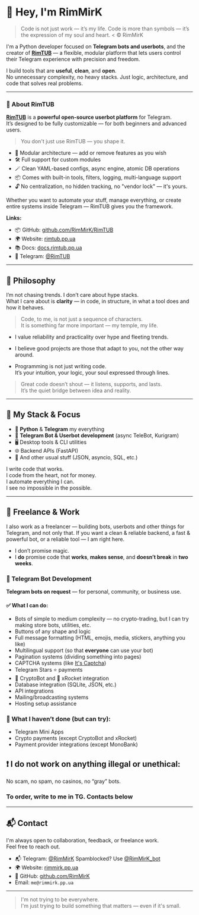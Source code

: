 # 👋 Hey, I'm RimMirK

> Code is not just work — it’s my life. Code is more than symbols — it’s the expression of my soul and heart. < © RimMirK

I'm a Python developer focused on **Telegram bots and userbots**, and the creator of [**RimTUB**](https://github.com/RimMirK/RimTUB) — a flexible, modular platform that lets users control their Telegram experience with precision and freedom.

I build tools that are **useful**, **clean**, and **open**.  
No unnecessary complexity, no heavy stacks. Just logic, architecture, and code that solves real problems.

---

### 🔧 About RimTUB 

[**RimTUB**](https://github.com/RimMirK/RimTUB) is a **powerful open-source userbot platform** for Telegram.  
It’s designed to be fully customizable — for both beginners and advanced users.

> You don't just use RimTUB — you shape it.

- 🧩 Modular architecture — add or remove features as you wish  
- 🛠️ Full support for custom modules  
- 🪄 Clean YAML-based configs, async engine, atomic DB operations  
- 📦 Comes with built-in tools, filters, logging, multi-language support  
- 🔓 No centralization, no hidden tracking, no "vendor lock" — it's yours.

Whether you want to automate your stuff, manage everything, or create entire systems inside Telegram — RimTUB gives you the framework.

**Links:**
- 📦 GitHub: [github.com/RimMirK/RimTUB](https://github.com/RimMirK/RimTUB)  
- 🌍 Website: [rimtub.pp.ua](https://rimtub.pp.ua)  
- 📚 Docs: [docs.rimtub.pp.ua](https://docs.rimtub.pp.ua)  
- 💬 Telegram: [@RimTUB](https://t.me/RimTUB)

---

## 💭 Philosophy

I’m not chasing trends. I don’t care about hype stacks.  
What I care about is **clarity** — in code, in structure, in what a tool does and how it behaves.

> Code, to me, is not just a sequence of characters.  
> It is something far more important — my temple, my life.

- I value reliability and practicality over hype and fleeting trends.  

- I believe good projects are those that adapt to you, not the other way around.

- Programming is not just writing code.  
  It’s your intuition, your logic, your soul expressed through lines.

> Great code doesn’t shout — it listens, supports, and lasts.  
> It’s the quiet bridge between idea and reality.

---

## 🧠 My Stack & Focus

- 🧠 **Python** & **Telegram** my everything
- 💬 **Telegram Bot & Userbot development** (async TeleBot, Kurigram)  
- 🖥️ Desktop tools & CLI utilities
- 🌐 Backend APIs (FastAPI)  
- 🧩 And other usual stuff (JSON, asyncio, SQL, etc.)

I write code that works.  
I code from the heart, not for money.  
I automate everything I can.  
I see no impossible in the possible.

---

## 💼 Freelance & Work

I also work as a freelancer — building bots, userbots and other things for Telegram, and not only that.
If you want a clean & reliable backend, a fast & powerful bot, or a reliable tool — I am right here.

- I don’t promise magic.  
- I **do** promise code that **works**, **makes sense**, and **doesn’t break** in **two weeks**.


### 🤖 Telegram Bot Development

**Telegram bots on request** — for personal, community, or business use.

#### ✅ What I can do:
- Bots of simple to medium complexity — no crypto-trading, but I can try making store bots, utilities, etc.  
- Buttons of any shape and logic  
- Full message formatting (HTML, emojis, media, stickers, anything you like)  
- Multilingual support (so that **everyone** can use your bot)  
- Pagination systems (dividing something into pages)
- CAPTCHA systems (like [It's Captcha](https://github.com/RimMirK/ItsCaptchaBot))  
- Telegram Stars ⭐️ payments  
- 🦋 CryptoBot and 🚀 xRocket integration 
- Database integration (SQLite, JSON, etc.)  
- API integrations
- Mailing/broadcasting systems  
- Hosting setup assistance

### 🚫 What I haven’t done (but can try):
- Telegram Mini Apps  
- Crypto payments (except CryptoBot and xRocket)
- Payment provider integrations (except MonoBank)

## ❗ I do not work on anything illegal or unethical:  
No scam, no spam, no casinos, no “gray” bots.

### To order, write to me in TG. Contacts below

---

## 📬 Contact

I'm always open to collaboration, feedback, or freelance work.  
Feel free to reach out.

- 📬 Telegram: [@RimMirK](https://t.me/RimMirK)
     Spamblocked? Use [@RimMirK_bot](https://t.me/RimMirK_bot)  
- 🌍 Website: [rimmirk.pp.ua](https://rimmirk.pp.ua)  
- 📂 GitHub: [github.com/RimMirK](https://github.com/RimMirK)
- Email: `me@rimmirk.pp.ua`

---

> I'm not trying to be everywhere.  
> I'm just trying to build something that matters — even if it's small.